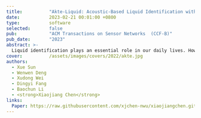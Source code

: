 ```yaml
---
title:          "Akte-Liquid: Acoustic-Based Liquid Identification with Smartphones"
date:           2023-02-21 00:01:00 +0800
type:           software
selected:       false
pub:            "ACM Transactions on Sensor Networks  (CCF-B)"
pub_date:       "2023"
abstract: >-
  Liquid identification plays an essential role in our daily lives. However, existing RF sensing approaches still require dedicated hardware such as RFID readers and UWB transceivers, which are not readily available to most users. In this article, we propose Akte-Liquid, which leverages the speaker on smartphones to transmit acoustic signals, and the microphone on smartphones to receive reflected signals to identify liquid types and analyze the liquid concentration. Our work arises from the acoustic intrinsic impedance property of liquids, in that different liquids have different intrinsic impedance, causing reflected acoustic signals of liquids to differ. Then, we discover that the amplitude-frequency feature of reflected signals may be utilized to represent the liquid feature. With this insight, we propose new mechanisms to eliminate the interference caused by hardware and multi-path propagation effects to extract the liquid features. In addition, we design a new Siamese network-based structure with a specific training sample selection mechanism to reconstruct the extracted feature to container-irrelevant features. Our experimental evaluations demonstrate that Akte-Liquid is able to distinguish 20 types of liquids at a higher accuracy, and to identify food additives and measure protein concentration in the artificial urine with a 92.3% accuracy under 1 mg/100 mL as well. 
cover:          /assets/images/covers/2022/akte.jpg
authors:
  - Xue Sun
  - Wenwen Deng
  - Xudong Wei
  - Dingyi Fang
  - Baochun Li
  - <strong>Xiaojiang Chen</strong>
links:
  Paper: https://raw.githubusercontent.com/xjchen-nwu/xiaojiangchen.github.io/main/paper/2022/Akte-Liquid.pdf
---
```

